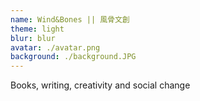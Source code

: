 ```yaml
---
name: Wind&Bones || 風骨文創
theme: light
blur: blur
avatar: ./avatar.png
background: ./background.JPG
---
```

Books, writing, creativity and social change

